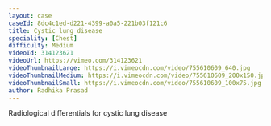 ```yaml
---
layout: case
caseId: 8dc4c1ed-d221-4399-a0a5-221b03f121c6
title: Cystic lung disease
speciality: [Chest]
difficulty: Medium
videoId: 314123621
videoUrl: https://vimeo.com/314123621
videoThumbnailLarge: https://i.vimeocdn.com/video/755610609_640.jpg
videoThumbnailMedium: https://i.vimeocdn.com/video/755610609_200x150.jpg
videoThumbnailSmall: https://i.vimeocdn.com/video/755610609_100x75.jpg
author: Radhika Prasad
---
```


Radiological differentials for cystic lung disease